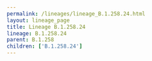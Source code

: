 ```yaml
---
permalink: /lineages/lineage_B.1.258.24.html
layout: lineage_page
title: Lineage B.1.258.24
lineage: B.1.258.24
parent: B.1.258
children: ['B.1.258.24']
---
```

